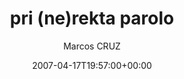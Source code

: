---
title: 'pri (ne)rekta parolo'
posts: 8
hash: 't719'
author: 'Marcos CRUZ'
date: 2007-04-17T19:57:00+00:00
sources:
  - http://forums.tokipona.org/viewtopic.php%3Ft=719.html
---